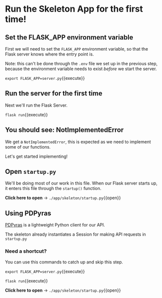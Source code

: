 # Run the Skeleton App for the first time!

## Set the FLASK_APP environment variable

First we will need to set the `FLASK_APP` environment variable, so that the Flask server knows where the entry point is.

Note: this can't be done through the `.env` file we set up in the previous step, because the environment variable needs to exist _before_ we start the server.

`export FLASK_APP=server.py`{{execute}}

## Run the server for the first time


Next we'll run the Flask Server.

`flask run`{{execute}}

## You should see: NotImplementedError

We get a `NotImplementedError`, this is expected as we need to implement some of our functions.

Let's get started implementing!



## Open `startup.py`

We'll be doing most of our work in this file. When our Flask server starts up, it enters this file through the `startup()` function.

**Click here to open** -> `./app/skeleton/startup.py`{{open}}

## Using PDPyras

[PDPyras](https://github.com/PagerDuty/pdpyras) is a lightweight Python client for our API.

The skeleton already instantiates a Session for making API requests in `startup.py`

### Need a shortcut?

You can use this commands to catch up and skip this step.

`export FLASK_APP=server.py`{{execute}}

`flask run`{{execute}}

**Click here to open** -> `./app/skeleton/startup.py`{{open}}
